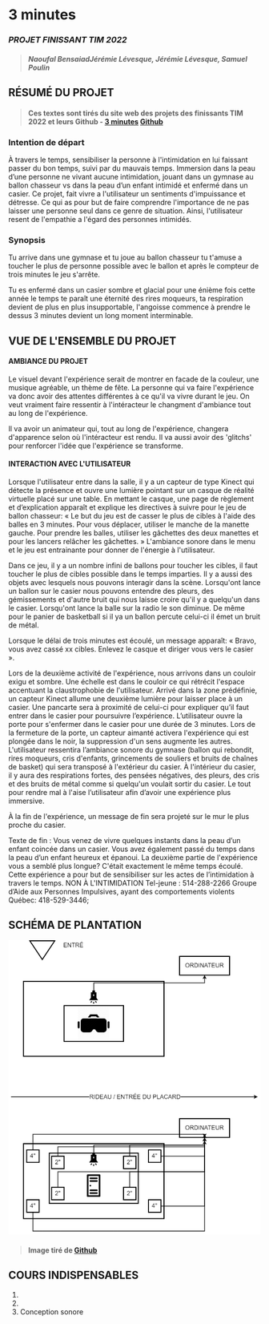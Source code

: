 # 3 minutes
### *PROJET FINISSANT TIM 2022*
>#### *Naoufal BensaiadJérémie Lévesque, Jérémie Lévesque, Samuel Poulin* 


## RÉSUMÉ DU PROJET 
>#### Ces textes sont tirés du site web des projets des finissants TIM 2022 et leurs Github - [3 minutes](https://tim-montmorency.com/2022/projets/3-minutes/docs/web/index.html) [Github](https://github.com/tim-montmorency/66B-modele_de_projet) 

### Intention de départ
À travers le temps, sensibiliser la personne à l'intimidation en lui faissant passer du bon temps, suivi par du mauvais temps. Immersion dans la peau d’une personne ne vivant aucune intimidation, jouant dans un gymnase au ballon chasseur vs dans la peau d’un enfant intimidé et enfermé dans un casier. Ce projet, fait vivre a l'utilisateur un sentiments d'impuissance et détresse. Ce qui as pour but de faire comprendre l'importance de ne pas laisser une personne seul dans ce genre de situation. Ainsi, l'utilisateur resent de l'empathie a l'égard des personnes intimidés.

### Synopsis
Tu arrive dans une gymnase et tu joue au ballon chasseur tu t'amuse a toucher le plus de personne possible avec le ballon et après le compteur de trois minutes le jeu s'arrête.

Tu es enfermé dans un casier sombre et glacial pour une énième fois cette année le temps te paraît une éternité des rires moqueurs, ta respiration devient de plus en plus insupportable, l'angoisse commence à prendre le dessus 3 minutes devient un long moment interminable.


## VUE DE L'ENSEMBLE DU PROJET


#### AMBIANCE DU PROJET
Le visuel devant l'expérience serait de montrer en facade de la couleur, une musique agréable, un thème de fête. La personne qui va faire l'expérience va donc avoir des attentes différentes à ce qu'il va vivre durant le jeu. On veut vraiment faire ressentir à l'intéracteur le changment d'ambiance tout au long de l'expérience.

Il va avoir un animateur qui, tout au long de l'expérience, changera d'apparence selon où l'intéracteur est rendu. Il va aussi avoir des 'glitchs' pour renforcer l'idée que l'expérience se transforme.

#### INTERACTION AVEC L'UTILISATEUR
Lorsque l'utilisateur entre dans la salle, il y a un capteur de type Kinect qui détecte la présence et ouvre une lumière pointant sur un casque de réalité virtuelle placé sur une table. En mettant le casque, une page de règlement et d’explication apparaît et explique les directives à suivre pour le jeu de ballon chasseur: « Le but du jeu est de casser le plus de cibles à l'aide des balles en 3 minutes. Pour vous déplacer, utiliser le manche de la manette gauche. Pour prendre les balles, utiliser les gâchettes des deux manettes et pour les lancers relâcher les gâchettes. » L'ambiance sonore dans le menu et le jeu est entrainante pour donner de l'énergie à l'utilisateur.

Dans ce jeu, il y a un nombre infini de ballons pour toucher les cibles, il faut toucher le plus de cibles possible dans le temps imparties. Il y a aussi des objets avec lesquels nous pouvons interagir dans la scène. Lorsqu'ont lance un ballon sur le casier nous pouvons entendre des pleurs, des gémissements et d'autre bruit qui nous laisse croire qu'il y a quelqu'un dans le casier. Lorsqu'ont lance la balle sur la radio le son diminue. De même pour le panier de basketball si il ya un ballon percute celui-ci il émet un bruit de métal.

Lorsque le délai de trois minutes est écoulé, un message apparaît: « Bravo, vous avez cassé xx cibles. Enlevez le casque et diriger vous vers le casier ».

Lors de la deuxième activité de l'expérience, nous arrivons dans un couloir exigu et sombre. Une échelle est dans le couloir ce qui rétrécit l'espace accentuant la claustrophobie de l'utilisateur. Arrivé dans la zone prédéfinie, un capteur Kinect allume une deuxième lumière pour laisser place à un casier. Une pancarte sera à proximité de celui-ci pour expliquer qu’il faut entrer dans le casier pour poursuivre l’expérience. L’utilisateur ouvre la porte pour s'enfermer dans le casier pour une durée de 3 minutes. Lors de la fermeture de la porte, un capteur aimanté activera l'expérience qui est plongée dans le noir, la suppression d'un sens augmente les autres. L'utilisateur ressentira l’ambiance sonore du gymnase (ballon qui rebondit, rires moqueurs, cris d'enfants, grincements de souliers et bruits de chaînes de basket) qui sera transposé à l'extérieur du casier. À l'intérieur du casier, il y aura des respirations fortes, des pensées négatives, des pleurs, des cris et des bruits de métal comme si quelqu'un voulait sortir du casier. Le tout pour rendre mal à l'aise l’utilisateur afin d’avoir une expérience plus immersive.

À la fin de l'expérience, un message de fin sera projeté sur le mur le plus proche du casier.

Texte de fin : Vous venez de vivre quelques instants dans la peau d’un enfant coincée dans un casier. Vous avez également passé du temps dans la peau d’un enfant heureux et épanoui. La deuxième partie de l'expérience vous a semblé plus longue? C'était exactement le même temps écoulé. Cette expérience a pour but de sensibiliser sur les actes de l’intimidation à travers le temps. NON À L'INTIMIDATION Tel-jeune : 514-288-2266 Groupe d’Aide aux Personnes Impulsives, ayant des comportements violents Québec: 418-529-3446;




## SCHÉMA DE PLANTATION
![schema](/medias/schema_3_minutes.png)
>#### Image tiré de [Github](https://github.com/tim-montmorency/66B-modele_de_projet) 

## COURS INDISPENSABLES

1. 
2. 
3. Conception sonore

